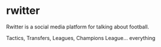 # rwitter
Rwitter is a social media platform for talking about football.

Tactics, Transfers, Leagues, Champions League... everything